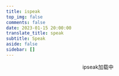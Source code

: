 ```yaml
---
title: ispeak
top_img: false
comments: false
date: 2023-01-15 20:00:00
translate_title: speak
subtitle: Speak
aside: false
sidebar: []
---
```

<div id="tip" style="text-align:center;">ipseak加载中</div>
<div id="ispeak"></div>
<link
  rel="stylesheet"
  href="https://jsd.cdn.zzko.cn/npm/highlight.js/styles/atom-one-dark.min.css"
/>
<link
  rel="stylesheet"
  href="https://jsd.cdn.zzko.cn/npm/ispeak/style.css"
/>

<script src="https://jsd.cdn.zzko.cn/npm/highlight.js/highlight.min.js"></script>
<script src="https://jsd.cdn.zzko.cn/npm/marked@v3/marked.min.js"></script>
<script src="https://jsd.cdn.zzko.cn/npm/ispeak/ispeak.umd.js"></script>
<!-- CSS -->
<link
  rel="stylesheet"
  href="https://jsd.cdn.zzko.cn/npm/@waline/client/dist/waline.min.css"
/>
<!-- JS -->
<script src="https://jsd.cdn.zzko.cn/npm/@waline/client/dist/waline.min.js"></script>
<script>
  var head = document.getElementsByTagName('head')[0]
  var meta = document.createElement('meta')
  meta.name = 'referrer'
  meta.content = 'no-referrer'
  head.appendChild(meta)
  if (ispeak) {
    ispeak
      .init({
        el: '#ispeak',
        api: 'https://kkapi.wyblog1.tk/',
        author: '63c28a71aa610fa0dc9b6f1a',
        pageSize: 10,
        loading_img: 'https://bu.dusays.com/2022/05/01/626e88f349943.gif',
        speakPage: '/essay',
        githubClientId: 'Iv1.f333c02f5f6676e8',
        comment: function (speak) {
          // 4.4.0 之后在此回调函数中初始化评论
          const { _id, title, content } = speak
          const contentSub = content.substring(0, 30)
          Waline.init({
            el: '.ispeak-comment', // 默认情况下 ipseak 生成class为 ispeak-comment 的div
            title: title || contentSub, // 手动传入当前speak的标题(由于content可能过长，因此截取前30个字符)
            envId: 'https://twikoo.wyblog1.tk',
            pageSize: 10,
            requiredMeta: ["nick", "mail"],
            login: 'enable',
            dark: 'html[data-theme="dark"]',
            imageUploader: false,
            emoji:
              [
                "https://jsd.cdn.zzko.cn/npm/sticker-heo/Sticker-100/",
                // "https://jsd.cdn.zzko.cn/npm/telegram-gif/Telegram-Gif/",
                // "https://jsd.cdn.zzko.cn/npm/@waline/emojis/tw-emoji/"
              ]
          })
        }
      })
      .then(function () {
        console.log('ispeak 加载完成')
        document.getElementById('tip').style.display = 'none'
      })
  } else {
    document.getElementById('tip').innerHTML = 'ipseak依赖加载失败！'
  }
</script>
